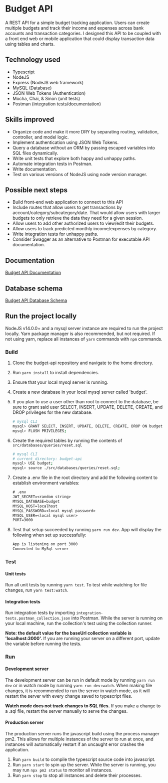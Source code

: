 # Budget API

A REST API for a simple budget tracking application. Users can create multiple budgets and track their income and expenses across bank accounts and transaction categories. I designed this API to be coupled with a front end web or mobile application that could display transaction data using tables and charts.

## Technology used

- Typescript
- NodeJS
- Express (NodeJS web framework)
- MySQL (Database)
- JSON Web Tokens (Authentication)
- Mocha, Chai, & Sinon (unit tests)
- Postman (integration tests/documentation)

## Skills improved

- Organize code and make it more DRY by separating routing, validation, controller, and model logic.
- Implement authentication using JSON Web Tokens.
- Query a database without an ORM by passing escaped variables into SQL files dynamically.
- Write unit tests that explore both happy and unhappy paths.
- Automate integration tests in Postman.
- Write documentation.
- Test on various versions of NodeJS using node version manager.

## Possible next steps

- Build front-end web application to connect to this API
- Include routes that allow users to get transactions by account/category/subcategory/date. That would allow users with larger budgets to only retrieve the data they need for a given session.
- Allow users to add other authorized users to view/edit their budgets.
- Allow users to track predicted monthly income/expenses by category.
- Write integration tests for unhappy paths.
- Consider Swagger as an alternative to Postman for executable API documentation.

## Documentation

[Budget API Documentation](https://documenter.getpostman.com/view/14663488/TzJuAdH2)

## Database schema

[Budget API Database Schema](https://drawsql.app/shane-mcfadden/diagrams/budget-api)

## Run the project locally

NodeJS v14.0.0+ and a mysql server instance are required to run the project locally. Yarn package manager is also recommended, but not required. If not using yarn, replace all instances of `yarn` commands with `npm` commands.

### Build

1. Clone the budget-api repository and navigate to the home directory.
2. Run `yarn install` to install dependencies.
3. Ensure that your local mysql server is running.
4. Create a new database in your local mysql server called 'budget'.
5. If you plan to use a user other than root to connect to the database, be sure to grant said user SELECT, INSERT, UPDATE, DELETE, CREATE, and DROP privileges for the new database.

   ```sh
   # mysql CLI
   mysql> GRANT SELECT, INSERT, UPDATE, DELETE, CREATE, DROP ON budget.* TO '<user>'@'localhost';
   mysql> FLUSH PRIVILEGES;
   ```

6. Create the required tables by running the contents of `src/databases/queries/reset.sql`

   ```sh
   # mysql CLI
   # current directory: budget-api
   mysql> USE budget;
   mysql> source ./src/databases/queries/reset.sql;
   ```

7. Create a .env file in the root directory and add the following content to establish environment variables:

   ```txt
   # .env
   JWT_SECRET=<random string>
   MYSQL_DATABASE=budget
   MYSQL_HOST=localhost
   MYSQL_PASSWORD=<local mysql password>
   MYSQL_USER=<local mysql user>
   PORT=3000
   ```

8. Test that setup succeeded by running `yarn run dev`. App will display the following when set up successfully:

   ```sh
   App is listening on port 3000
   Connected to MySql server
   ```

### Test

#### Unit tests

Run all unit tests by running `yarn test`. To test while watching for file changes, run `yarn test:watch`.

#### Integration tests

Run integration tests by importing `integration-tests.postman_collection.json` into Postman. While the server is running on your local machine, run the collection's test using the collection runner.

**Note: the default value for the baseUrl collection variable is 'localhost:3000'.** If you are running your server on a different port, update the variable before running the tests.

### Run

#### Development server

The development server can be run in default mode by running `yarn run dev` or in watch mode by running `yarn run dev:watch`. When making file changes, it is recommended to run the server in watch mode, as it will restart the server with every change saved to typescript files.

**Watch mode does not track changes to SQL files.** If you make a change to a .sql file, restart the server manually to serve the changes.

#### Production server

The production server runs the javascript build using the process manager pm2. This allows for multiple instances of the server to run at once, and instances will automatically restart if an uncaught error crashes the application.

1. Run `yarn build` to compile the typescript source code into javascript.
2. Run `yarn start` to spin up the server. While the server is running, you may run `npx pm2 status` to monitor all instances.
3. Run `yarn stop` to stop all instances and delete their processes.
